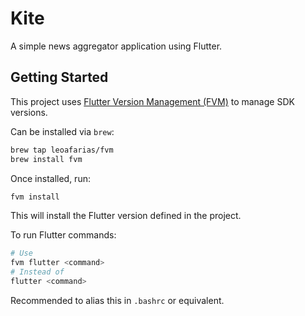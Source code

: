 # Kite

A simple news aggregator application using Flutter.

## Getting Started

This project uses [Flutter Version Management (FVM)](https://fvm.app/) to manage
SDK versions.

Can be installed via `brew`:

```sh
brew tap leoafarias/fvm
brew install fvm
```

Once installed, run:

```sh
fvm install
```

This will install the Flutter version defined in the project.

To run Flutter commands:

```sh
# Use
fvm flutter <command>
# Instead of
flutter <command>
```

Recommended to alias this in `.bashrc` or equivalent.
